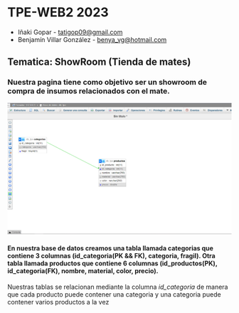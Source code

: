# TPE-WEB2 2023
* Iñaki Gopar - tatigop09@gmail.com  
* Benjamín Villar González - benya_vg@hotmail.com
## Tematica: ShowRoom (Tienda de mates)
### Nuestra pagina tiene como objetivo ser un showroom de compra de insumos relacionados con el mate.
![Diagrama de entidad relacion](https://github.com/Elchaca011/TPE-WEB2/blob/main/Captura%20TP%20web2%20entrga%201.PNG)
#### En nuestra base de datos creamos una tabla llamada categorias que contiene 3 columnas (id_categoria(PK && FK), categoria, fragil). Otra tabla llamada productos que contiene 6 columnas (id_productos(PK), id_categoria(FK), nombre, material, color, precio).
Nuestras tablas se relacionan mediante la columna *id_categoria* de manera que cada producto puede contener una categoria y una categoria puede contener varios productos a la vez
